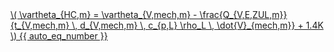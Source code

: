 <a href="/eco2_guide_center/1.%20ECO2%20Logic%20Guide/Hee1_Equation_List.html" class="equation-link" target="_blank" rel="noopener noreferrer">
  \( \vartheta_{HC,m} = \vartheta_{V,mech,m} - \frac{Q_{V,E,ZUL,m}}{t_{V,mech,m} \, d_{V,mech,m} \, c_{p,L} \rho_L \, \dot{V}_{mech,m}} + 1.4K \) {{ auto_eq_number }}
</a>

